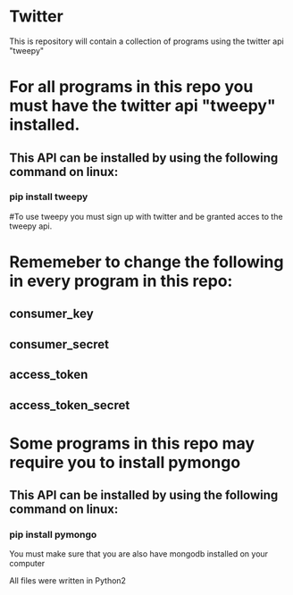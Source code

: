 # Twitter
This is repository will contain a collection of programs using the twitter api "tweepy"


# For all programs in this repo you must have the twitter api "tweepy" installed.
## This API can be installed by using the following command on linux:
###  pip install tweepy
  

#To use tweepy you must sign up with twitter and be granted acces to the tweepy api.

# Rememeber to change the following in every program in this repo:
##   consumer_key
##   consumer_secret
##   access_token
##   access_token_secret


# Some programs in this repo may require you to install pymongo
## This API can be installed by using the following command on linux:
###  pip install pymongo


You must make sure that you are also have mongodb installed on your computer

All files were written in Python2
